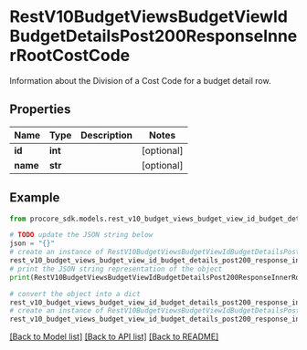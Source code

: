 # RestV10BudgetViewsBudgetViewIdBudgetDetailsPost200ResponseInnerRootCostCode

Information about the Division of a Cost Code for a budget detail row.

## Properties

Name | Type | Description | Notes
------------ | ------------- | ------------- | -------------
**id** | **int** |  | [optional] 
**name** | **str** |  | [optional] 

## Example

```python
from procore_sdk.models.rest_v10_budget_views_budget_view_id_budget_details_post200_response_inner_root_cost_code import RestV10BudgetViewsBudgetViewIdBudgetDetailsPost200ResponseInnerRootCostCode

# TODO update the JSON string below
json = "{}"
# create an instance of RestV10BudgetViewsBudgetViewIdBudgetDetailsPost200ResponseInnerRootCostCode from a JSON string
rest_v10_budget_views_budget_view_id_budget_details_post200_response_inner_root_cost_code_instance = RestV10BudgetViewsBudgetViewIdBudgetDetailsPost200ResponseInnerRootCostCode.from_json(json)
# print the JSON string representation of the object
print(RestV10BudgetViewsBudgetViewIdBudgetDetailsPost200ResponseInnerRootCostCode.to_json())

# convert the object into a dict
rest_v10_budget_views_budget_view_id_budget_details_post200_response_inner_root_cost_code_dict = rest_v10_budget_views_budget_view_id_budget_details_post200_response_inner_root_cost_code_instance.to_dict()
# create an instance of RestV10BudgetViewsBudgetViewIdBudgetDetailsPost200ResponseInnerRootCostCode from a dict
rest_v10_budget_views_budget_view_id_budget_details_post200_response_inner_root_cost_code_from_dict = RestV10BudgetViewsBudgetViewIdBudgetDetailsPost200ResponseInnerRootCostCode.from_dict(rest_v10_budget_views_budget_view_id_budget_details_post200_response_inner_root_cost_code_dict)
```
[[Back to Model list]](../README.md#documentation-for-models) [[Back to API list]](../README.md#documentation-for-api-endpoints) [[Back to README]](../README.md)


